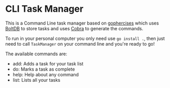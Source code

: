 # CLI Task Manager

This is a Command Line task manager based on [gophercises](https://gophercises.com/) which uses [BoltDB](https://github.com/boltdb/bolt) to store tasks and uses [Cobra](https://github.com/spf13/cobra) to generate the commands. 

To run in your personal computer you only need use `go install .`, then just need to call `TaskManager` on your command line and you're ready to go!

The available commands are:
  - add:         Adds a task for your task list
  - do:          Marks a task as complete
  - help:        Help about any command
  - list:        Lists all your tasks